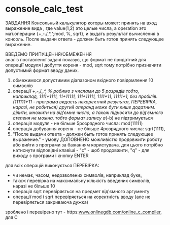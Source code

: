 # console_calc_test
ЗАВДАННЯ
Консольный калькулятор которы может: принять на вход выражение вида 
<value1> <operation> <value2>, где value(1,2) это целые числа, 
а operation это мат.операции {+,-./,*,^,mod, %, sqrt}, 
и выдать результат вычисления в консоль. 
После выдачи ответа - должен быть готов принять следующее выражение.


ВВЕДЕМО ПРИПУЩЕННЯ/ОБМЕЖЕННЯ  
аналіз поставленої задачі показує, що формат <value1> <operation> <value2>
не придатний для операції модуля і добуття кореня - mod, sqrt
тому потрібно призначити допустимий формат вводу даних.
1. обмежимося допустимим діапазоном вхідного повідомлення 10 символів
2. операції +,-,/,*,^, % робимо з числами до 5 розрядів 
тобто, наприклад,   1111+1111, 11+11111, 111+11111, 1111+11, 
11111+1, без пробілів. (111111+11 - програма видасть некоректний результат, ПЕРЕВІРКА, наразі, не робиться) 
другий операнд може бути лише додатним. ділити, 
множити на від'ємне число, а також підносити до від'ємного степеня не можна, 
тобто формат запису a*(-b) не підтримується
3. операція модуля - не більше 5розрядного числа: mod(11111)
4. операція добування кореня - не більше 4розрядного числа: sqrt(1111),
5. "После выдачи ответа - должен быть готов принять следующее выражение." - 
умову ДОПОВНЕНО можливістю продовжити роботу або вийти з програми 
за бажанням користувача. для цього потрібно натиснути відповідні клавіші - 
"c" - щоб продовжити, "q" - для виходу з програми і кнопку ENTER

для всіх операцій виконується ПЕРЕВІРКА: 
- чи немає, часом, недозволених символів, наприклад букв,
- також перевірка на максимальну кількість введених символів,
  наразі не більше 10
- операція sqrt перевіряється на предмет від'ємного аргументу
- операції mod і sqrt перевіряється на коректність вводу (але не 
  перевіряється закриваюча дужка)

зроблено і перевірено тут - https:www.onlinegdb.com/online_c_compiler, для С
